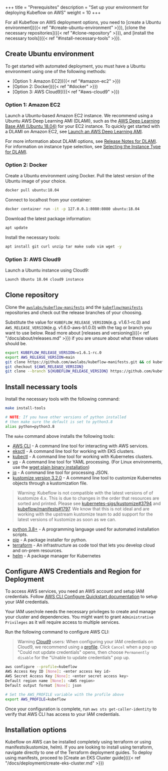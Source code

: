 +++
title = "Prerequisites"
description = "Set up your environment for deploying Kubeflow on AWS"
weight = 10
+++

For all Kubeflow on AWS deployment options, you need to [create a Ubuntu environment]({{< ref "#create-ubuntu-environment" >}}), [clone the necessary repositories]({{< ref "#clone-repository" >}}), and [install the necessary tools]({{< ref "#install-necessary-tools" >}}). 

## Create Ubuntu environment

To get started with automated deployment, you must have a Ubuntu environment using one of the following methods:
- [Option 1: Amazon EC2]({{< ref "#amazon-ec2" >}})
- [Option 2: Docker]({{< ref "#docker" >}}) 
- [Option 3: AWS Cloud9]({{< ref "#aws-cloud9" >}})

### Option 1: Amazon EC2

Launch a Ubuntu-based Amazon EC2 instance. We recommend using a Ubuntu AWS Deep Learning AMI (DLAMI), such as the [AWS Deep Learning Base AMI (Ubuntu 18.04)](https://aws.amazon.com/releasenotes/aws-deep-learning-base-ami-ubuntu-18-04/) for your EC2 instance. To quickly get started with a DLAMI on Amazon EC2, see [Launch an AWS Deep Learning AMI](https://aws.amazon.com/getting-started/hands-on/get-started-dlami/). 

For more information about DLAMI options, see [Release Notes for DLAMI](https://docs.aws.amazon.com/dlami/latest/devguide/appendix-ami-release-notes.html). For information on instance type selection, see [Selecting the Instance Type for DLAMI](https://docs.aws.amazon.com/dlami/latest/devguide/instance-select.html).

### Option 2: Docker

Create a Ubuntu environment using Docker. Pull the latest version of the Ubuntu image of your choice.
```sh
docker pull ubuntu:18.04
```

Connect to localhost from your container:
```sh
docker container run -it -p 127.0.0.1:8080:8080 ubuntu:18.04
```

Download the latest package information: 
```sh
apt update
```

 Install the necessary tools: 
```sh
apt install git curl unzip tar make sudo vim wget -y
```

### Option 3: AWS Cloud9

Launch a Ubuntu instance using Cloud9:
```sh
Launch Ubuntu 18.04 cloud9 instance 
```

## Clone repository 

Clone the [`awslabs/kubeflow-manifests`](https://github.com/awslabs/kubeflow-manifests) and the [`kubeflow/manifests`](https://github.com/kubeflow/manifests) repositories and check out the release branches of your choosing.

Substitute the value for `KUBEFLOW_RELEASE_VERSION`(e.g. v1.6.1-rc.0) and `AWS_RELEASE_VERSION`(e.g. v1.6.0-aws-b1.0.0) with the tag or branch you want to use below. Read more about [releases and versioning]({{< ref "/docs/about/releases.md" >}}) if you are unsure about what these values should be.
```bash
export KUBEFLOW_RELEASE_VERSION=v1.6.1-rc.0
export AWS_RELEASE_VERSION=main
git clone https://github.com/awslabs/kubeflow-manifests.git && cd kubeflow-manifests
git checkout ${AWS_RELEASE_VERSION}
git clone --branch ${KUBEFLOW_RELEASE_VERSION} https://github.com/kubeflow/manifests.git upstream
```

## Install necessary tools 

Install the necessary tools with the following command: 
```sh
make install-tools
```
```sh
# NOTE: If you have other versions of python installed 
# then make sure the default is set to python3.8
alias python=python3.8
```

The `make` command above installs the following tools: 
- [AWS CLI](https://docs.aws.amazon.com/cli/latest/userguide/getting-started-install.html) - A command line tool for interacting with AWS services.
- [eksctl](https://eksctl.io/introduction/#installation) - A command line tool for working with EKS clusters.
- [kubectl](https://kubernetes.io/docs/tasks/tools) - A command line tool for working with Kubernetes clusters.
- [yq](https://mikefarah.gitbook.io/yq) - A command line tool for YAML processing. (For Linux environments, use the [wget plain binary installation](https://github.com/mikefarah/yq/#install))
- [jq](https://stedolan.github.io/jq/download/) - A command line tool for processing JSON.
- [kustomize version 3.2.0](https://github.com/kubernetes-sigs/kustomize/releases/tag/v3.2.0) - A command line tool to customize Kubernetes objects through a kustomization file.
> Warning: Kubeflow is not compatible with the latest versions of of kustomize 4.x. This is due to changes in the order that resources are sorted and printed. Please see [kubernetes-sigs/kustomize#3794](https://github.com/kubernetes-sigs/kustomize/issues/3794) and [kubeflow/manifests#1797](https://github.com/kubeflow/manifests/issues/1797). We know that this is not ideal and are working with the upstream kustomize team to add support for the latest versions of kustomize as soon as we can.
- [python 3.8+](https://www.python.org/downloads/) - A programming language used for automated installation scripts.
- [pip](https://pip.pypa.io/en/stable/installation/) - A package installer for python.
- [terraform](https://learn.hashicorp.com/tutorials/terraform/install-cli) - An infrastructure as code tool that lets you develop cloud and on-prem resources.
- [helm](https://helm.sh/docs/intro/install/) - A package manager for Kubernetes

## Configure AWS Credentials and Region for Deployment

To access AWS services, you need an AWS account and setup IAM credentials. Follow [AWS CLI Configure Quickstart documentation](https://docs.aws.amazon.com/cli/latest/userguide/cli-configure-quickstart.html) to setup your IAM credentials.

Your IAM user/role needs the necessary privileges to create and manage your cluster and dependencies.
You might want to grant `Administrative Privileges` as it will require access to multiple services.

Run the following command to configure AWS CLI:

> Warning [Cloud9](https://docs.aws.amazon.com/cloud9/latest/user-guide/security-iam.html) users: When configuring your IAM credentials on Cloud9, we recommend using a [profile](https://docs.aws.amazon.com/cli/latest/userguide/cli-configure-quickstart.html#cli-configure-quickstart-profiles). Click `Cancel` when a pop up "Could not update credentials" opens, then choose `Permanently disable` for the "Unable to update credentials" pop up.
```bash
aws configure --profile=kubeflow
AWS Access Key ID [None]: <enter access key id>
AWS Secret Access Key [None]: <enter secret access key>
Default region name [None]: <AWS region>
Default output format [None]: json

# Set the AWS_PROFILE variable with the profile above
export AWS_PROFILE=kubeflow
```

Once your configuration is complete, run `aws sts get-caller-identity` to verify that AWS CLI has access to your IAM credentials.

## Installation options
Kubeflow on AWS can be installed completely using terraform or using manifests(kustomize, helm). If you are looking to install using terraform, navigate directly to one of the Terraform deployment guides. To deploy using manifests, proceed to [Create an EKS Cluster guide]({{< ref "/docs/deployment/create-eks-cluster.md" >}})
